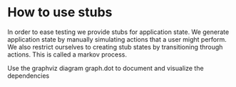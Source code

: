 # How to use stubs

In order to ease testing we provide stubs for application state. We generate
application state by manually simulating actions that a user might perform.
We also restrict ourselves to creating stub states by transitioning 
through actions. This is called a markov process.

Use the graphviz diagram graph.dot to document and visualize the dependencies
